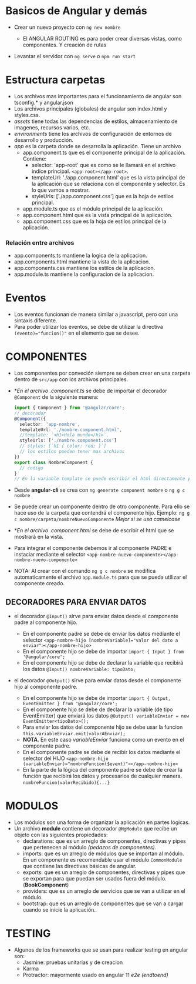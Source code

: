 # Basicos de Angular y demás
* Crear un nuevo proyecto con `ng new nombre`
  * El ANGULAR ROUTING es para poder crear diversas vistas, como componentes. Y creación de rutas

* Levantar el servidor con `ng serve` o `npm run start`

# Estructura carpetas
* Los archivos mas importantes para el funcionamiento de angular son tsconfig.* y angular.json
* Los archivos principales (globales) de angular son index.html y styles.css.
* *assets* tiene todas las dependencias de estilos,  almacenamiento de imagenes, recursos varios, etc.
* *environments* tiene los archivos de configuración de entornos de desarrollo y producción.
* *app* es la carpeta donde se desarrolla la aplicación. Tiene un archivo 
  * app.component.ts que es el componente principal de la aplicación. Contiene: 
    * selector: 'app-root' que es como se le llamará en el archivo indice principal. `<app-root></app-root>`.
    * templateUrl: './app.component.html' que es la vista principal de la aplicación que se relaciona con el componente y selector. Es lo que vamos a mostrar.
    * styleUrls: ['./app.component.css'] que es la hoja de estilos principal.
  * app.module.ts que es el módulo principal de la aplicación. 
  * app.component.html que es la vista principal de la aplicación. 
  * app.component.css que es la hoja de estilos principal de la aplicación.
### Relación entre archivos
* app.components.ts mantiene la logica de la aplicacion.
* app.components.html mantiene la vista de la aplicacion.
* app.components.css mantiene los estilos de la aplicacion.
* app.module.ts mantiene la configuracion de la aplicacion.

# Eventos
* Los eventos funcionan de manera similar a javascript, pero con una sintaxis diferente.
* Para poder utilizar los eventos, se debe de utilizar la directiva `(evento)="funcion()"` en el elemento que se desee.

# COMPONENTES 
* Los componentes por conveción siempre se deben crear en una carpeta dentro de `src/app` con los archivos principales.

* **En el archivo *.component.ts** se debe de importar el decorador `@Component` de la siguiente manera:
  ```typescript
  import { Component } from '@angular/core';
  // decorador
  @Component({
    selector: 'app-nombre',
    templateUrl: './nombre.component.html',
    //template: `<h1>Hola mundo</h1>`,
    styleUrls: ['./nombre.component.css']
    // styles: [`h1 { color: red; }`]
    // los estilos pueden tener mas archivos
  })
  export class NombreComponent {
    // codigo
  }
  // En la variable template se puede escribir el html directamente y en templateUrl se puede escribir la ruta del archivo html.
  ```
* Desde **angular-cli** se crea con ``ng generate component nombre`` o ``ng g c nombre``
* Se puede crear un componente dentro de otro componente. Para ello se hace uso de la carpeta que contendrá el componente hijo. Ejemplo: `ng g c nombre/carpeta/nombreNuevoComponente` *Mejor si se usa camelcase*
* **En el archivo *.component.html** se debe de escribir el html que se mostrará en la vista.
* Para integrar el componente debemos ir al componente PADRE e instaciar mediante el selector ``<app-nombre-nuevo-componente></app-nombre-nuevo-componente>``	
* NOTA: Al crear con el comando `ng g c nombre` se modifica automaticamente el archivo `app.module.ts` para que se pueda utilizar el componente creado.

## DECORADORES PARA ENVIAR DATOS
* el decorador `@Input()` sirve para enviar datos desde el componente padre al componente hijo. 
  * En el componente padre se debe de enviar los datos mediante el selector `<app-nombre-hijo [nombreVariable]="valor del dato a enviar"></app-nombre-hijo>`
  * En el componente hijo se debe de importar `import { Input } from '@angular/core';`
  * En el componente hijo se debe de declarar la variable que recibirá los datos `@Input() nombreVariable: tipoDato;`

* el decorador `@Output()` sirve para enviar datos desde el componente hijo al componente padre.
  * En el componente hijo se debe de importar `import { Output, EventEmitter } from '@angular/core';`
  * En el componente hijo se debe de declarar la variable (de tipo EventEmitter) que enviará  los datos `@Output() variableEnviar = new EventEmitter<tipoDato>();`
  * Para enviar los datos del componente hijo se debe usar la funcion `this.variableEnviar.emit(valorAEnviar);`
  * **NOTA**. En este caso *variableEnviar* funciona como un evento en el componente padre.
  * En el componente padre se debe de recibir los datos mediante el selector del HIJO `<app-nombre-hijo (variableEnviar)="nombreFuncion($event)"></app-nombre-hijo>`
  * En la parte de la lógica del componente padre se debe de crear la función que recibirá los datos y procesarlos de cualquier manera. `nombreFuncion(valorRecibido){...}`

# MODULOS
* Los módulos son una forma de organizar la aplicación en partes lógicas.
* Un archivo **module** contiene un decorador `@NgModule` que recibe un objeto con las siguientes propiedades:
  * declarations: que es un arreglo de componentes, directivas y pipes que pertenecen al módulo *(pedazos de componentes)*.
  * imports: que es un arreglo de módulos que se importan al módulo. En un componente es recomendable usar el módulo `CommonModule` que contiene las directivas básicas de angular.
  * exports: que es un arreglo de componentes, directivas y pipes que se exportan para que puedan ser usados fuera del módulo. (**BookComponent**)
  * providers: que es un arreglo de servicios que se van a utilizar en el módulo.
  * bootstrap: que es un arreglo de componentes que se van a cargar cuando se inicie la aplicación.


# TESTING
* Algunos de los frameworks que se usan para realizar testing en angular son:
  * Jasmine: pruebas unitarias y de creacion
  * Karma
  * Protractor: mayormente usado en angular 11 *e2e (endtoend)*
  